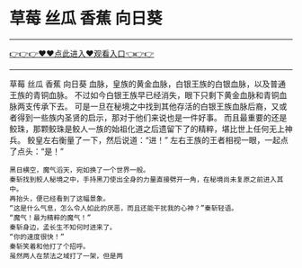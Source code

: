 # 草莓 丝瓜 香蕉 向日葵

<hr/> <a href="https://github.com/siguaha/najh/issues/2">👉👉👉♥♥点此进入♥观看入口👈👉👉</a><hr/>

草莓 丝瓜 香蕉 向日葵
血脉，皇族的黄金血脉，白银王族的白银血脉，以及普通王族的青铜血脉。
    不过如今白银王族早已经消失，眼下只剩下黄金血脉和青铜血脉两支传承下去。
    可是一旦在秘境之中找到其他存活的白银王族血脉后裔，又或者得到一些族内圣贤的启示，那对于他们来说也是一件好事。
    而且最重要的还是鲛珠，那颗鲛珠是鲛人一族的始祖化道之后遗留下了的精粹，堪比世上任何无上神兵。
    鲛皇左右衡量了一下，然后说道：“进！”
    左右王族的王者相视一眼，一起点了点头：“是！”

    黑日横空，魔气滔天，宛如换了一个世界一般。
    秦斩找到鲛人秘境之中，手持黑刀使出全身的力量直接劈开一角，在秘境尚未复原之前进入其中。
    再抬头，便已经看到了这幅景象。
    “这是什么气息，怎么令人如此的厌恶，而且还能干扰我的心神？”秦斩轻语。
    “魔气！最为精粹的魔气！”
    秦斩身边，孟长生不知何时进来了。
    “你的速度很快！”
    秦斩笑着和他打了个招呼。
    虽然两人在禁法之域打了一架，但是两
